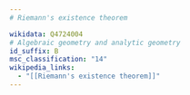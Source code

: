 ```yaml
---
# Riemann's existence theorem

wikidata: Q4724004
# Algebraic geometry and analytic geometry
id_suffix: B
msc_classification: "14"
wikipedia_links:
  - "[[Riemann's existence theorem]]"
---
```

